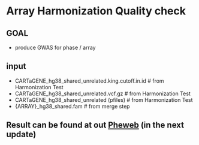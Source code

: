 # Array Harmonization Quality check
## GOAL
- produce GWAS for phase / array
## input
- CARTaGENE_hg38_shared_unrelated.king.cutoff.in.id # from Harmonization Test
- CARTaGENE_hg38_shared_unrelated.vcf.gz # from Harmonization Test
- CARTaGENE_hg38_shared_unrelated (pfiles) # from Harmonization Test
- {ARRAY}_hg38_shared.fam # from merge step


## Result can be found at out [Pheweb](https://cerc-genomic-medicine.ca/pheweb/cartagene/about) (in the next update)
